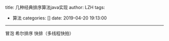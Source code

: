 title: 几种经典排序算法java实现
author: LZH
tags:
  - 算法
categories: []
date: 2019-04-20 19:13:00
---
冒泡
希尔排序
快排（多线程快拍）
